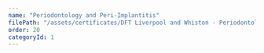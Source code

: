 ```yaml
---
name: "Periodontology and Peri-Implantitis"
filePath: "/assets/certificates/DFT Liverpool and Whiston - Periodontology and Peri-Implantitis"
order: 20
categoryId: 1
---
```

